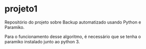 # projeto1
Repositório do projeto sobre Backup automatizado usando Python e Paramiko.

Para o funcionamento desse algoritmo, é necessário que se tenha o paramiko instalado junto ao python 3.
